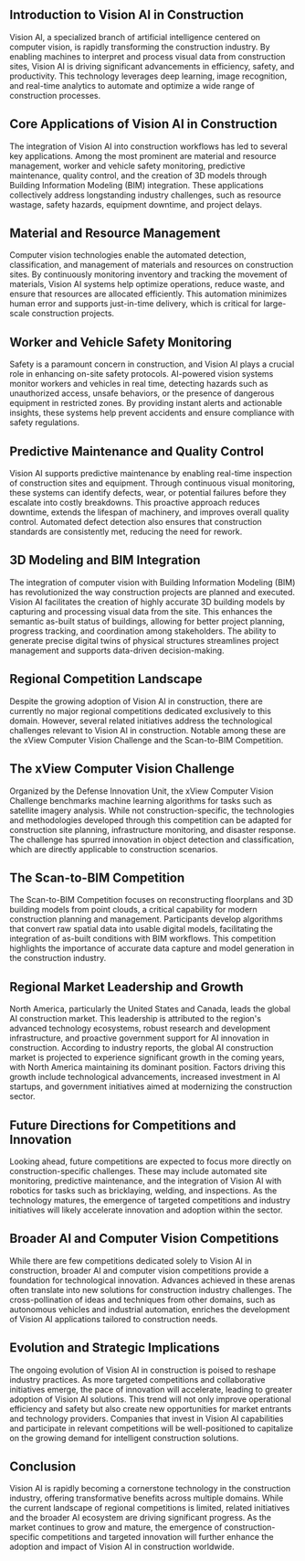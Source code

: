 ## Introduction to Vision AI in Construction
Vision AI, a specialized branch of artificial intelligence centered on computer vision, is rapidly transforming the construction industry. By enabling machines to interpret and process visual data from construction sites, Vision AI is driving significant advancements in efficiency, safety, and productivity. This technology leverages deep learning, image recognition, and real-time analytics to automate and optimize a wide range of construction processes.

## Core Applications of Vision AI in Construction
The integration of Vision AI into construction workflows has led to several key applications. Among the most prominent are material and resource management, worker and vehicle safety monitoring, predictive maintenance, quality control, and the creation of 3D models through Building Information Modeling (BIM) integration. These applications collectively address longstanding industry challenges, such as resource wastage, safety hazards, equipment downtime, and project delays.

## Material and Resource Management
Computer vision technologies enable the automated detection, classification, and management of materials and resources on construction sites. By continuously monitoring inventory and tracking the movement of materials, Vision AI systems help optimize operations, reduce waste, and ensure that resources are allocated efficiently. This automation minimizes human error and supports just-in-time delivery, which is critical for large-scale construction projects.

## Worker and Vehicle Safety Monitoring
Safety is a paramount concern in construction, and Vision AI plays a crucial role in enhancing on-site safety protocols. AI-powered vision systems monitor workers and vehicles in real time, detecting hazards such as unauthorized access, unsafe behaviors, or the presence of dangerous equipment in restricted zones. By providing instant alerts and actionable insights, these systems help prevent accidents and ensure compliance with safety regulations.

## Predictive Maintenance and Quality Control
Vision AI supports predictive maintenance by enabling real-time inspection of construction sites and equipment. Through continuous visual monitoring, these systems can identify defects, wear, or potential failures before they escalate into costly breakdowns. This proactive approach reduces downtime, extends the lifespan of machinery, and improves overall quality control. Automated defect detection also ensures that construction standards are consistently met, reducing the need for rework.

## 3D Modeling and BIM Integration
The integration of computer vision with Building Information Modeling (BIM) has revolutionized the way construction projects are planned and executed. Vision AI facilitates the creation of highly accurate 3D building models by capturing and processing visual data from the site. This enhances the semantic as-built status of buildings, allowing for better project planning, progress tracking, and coordination among stakeholders. The ability to generate precise digital twins of physical structures streamlines project management and supports data-driven decision-making.

## Regional Competition Landscape
Despite the growing adoption of Vision AI in construction, there are currently no major regional competitions dedicated exclusively to this domain. However, several related initiatives address the technological challenges relevant to Vision AI in construction. Notable among these are the xView Computer Vision Challenge and the Scan-to-BIM Competition.

## The xView Computer Vision Challenge
Organized by the Defense Innovation Unit, the xView Computer Vision Challenge benchmarks machine learning algorithms for tasks such as satellite imagery analysis. While not construction-specific, the technologies and methodologies developed through this competition can be adapted for construction site planning, infrastructure monitoring, and disaster response. The challenge has spurred innovation in object detection and classification, which are directly applicable to construction scenarios.

## The Scan-to-BIM Competition
The Scan-to-BIM Competition focuses on reconstructing floorplans and 3D building models from point clouds, a critical capability for modern construction planning and management. Participants develop algorithms that convert raw spatial data into usable digital models, facilitating the integration of as-built conditions with BIM workflows. This competition highlights the importance of accurate data capture and model generation in the construction industry.

## Regional Market Leadership and Growth
North America, particularly the United States and Canada, leads the global AI construction market. This leadership is attributed to the region's advanced technology ecosystems, robust research and development infrastructure, and proactive government support for AI innovation in construction. According to industry reports, the global AI construction market is projected to experience significant growth in the coming years, with North America maintaining its dominant position. Factors driving this growth include technological advancements, increased investment in AI startups, and government initiatives aimed at modernizing the construction sector.

## Future Directions for Competitions and Innovation
Looking ahead, future competitions are expected to focus more directly on construction-specific challenges. These may include automated site monitoring, predictive maintenance, and the integration of Vision AI with robotics for tasks such as bricklaying, welding, and inspections. As the technology matures, the emergence of targeted competitions and industry initiatives will likely accelerate innovation and adoption within the sector.

## Broader AI and Computer Vision Competitions
While there are few competitions dedicated solely to Vision AI in construction, broader AI and computer vision competitions provide a foundation for technological innovation. Advances achieved in these arenas often translate into new solutions for construction industry challenges. The cross-pollination of ideas and techniques from other domains, such as autonomous vehicles and industrial automation, enriches the development of Vision AI applications tailored to construction needs.

## Evolution and Strategic Implications
The ongoing evolution of Vision AI in construction is poised to reshape industry practices. As more targeted competitions and collaborative initiatives emerge, the pace of innovation will accelerate, leading to greater adoption of Vision AI solutions. This trend will not only improve operational efficiency and safety but also create new opportunities for market entrants and technology providers. Companies that invest in Vision AI capabilities and participate in relevant competitions will be well-positioned to capitalize on the growing demand for intelligent construction solutions.

## Conclusion
Vision AI is rapidly becoming a cornerstone technology in the construction industry, offering transformative benefits across multiple domains. While the current landscape of regional competitions is limited, related initiatives and the broader AI ecosystem are driving significant progress. As the market continues to grow and mature, the emergence of construction-specific competitions and targeted innovation will further enhance the adoption and impact of Vision AI in construction worldwide.